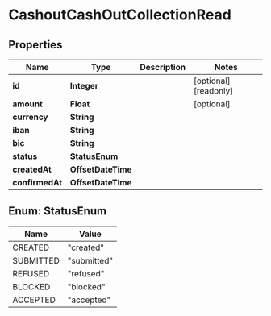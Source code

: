 

# CashoutCashOutCollectionRead



## Properties

| Name | Type | Description | Notes |
|------------ | ------------- | ------------- | -------------|
|**id** | **Integer** |  |  [optional] [readonly] |
|**amount** | **Float** |  |  [optional] |
|**currency** | **String** |  |  |
|**iban** | **String** |  |  |
|**bic** | **String** |  |  |
|**status** | [**StatusEnum**](#StatusEnum) |  |  |
|**createdAt** | **OffsetDateTime** |  |  |
|**confirmedAt** | **OffsetDateTime** |  |  |



## Enum: StatusEnum

| Name | Value |
|---- | -----|
| CREATED | &quot;created&quot; |
| SUBMITTED | &quot;submitted&quot; |
| REFUSED | &quot;refused&quot; |
| BLOCKED | &quot;blocked&quot; |
| ACCEPTED | &quot;accepted&quot; |



